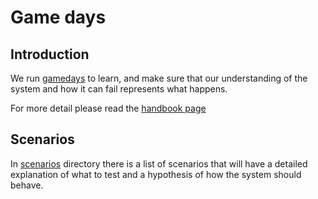 # Game days

## Introduction

We run
[gamedays](https://www.gremlin.com/community/tutorials/introduction-to-gamedays/)
to learn, and make sure that our understanding of the system and how it can fail
represents what happens.

For more detail please read the [handbook page](https://about.gitlab.com/handbook/engineering/infrastructure/team/#gamedays)

## Scenarios

In  [scenarios](./scenarios) directory there is a list of scenarios that will
have a detailed explanation of what to test and a hypothesis of how the system
should behave.
